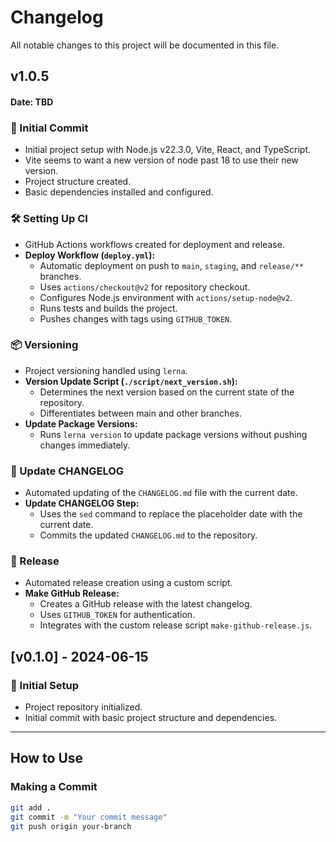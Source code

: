 # Changelog

All notable changes to this project will be documented in this file.

## v1.0.5

#### Date: TBD

### 🚀 Initial Commit

- Initial project setup with Node.js v22.3.0, Vite, React, and TypeScript.
- Vite seems to want a new version of node past 18 to use their new version.
- Project structure created.
- Basic dependencies installed and configured.

### 🛠️ Setting Up CI

- GitHub Actions workflows created for deployment and release.
- **Deploy Workflow (`deploy.yml`):**
  - Automatic deployment on push to `main`, `staging`, and `release/**` branches.
  - Uses `actions/checkout@v2` for repository checkout.
  - Configures Node.js environment with `actions/setup-node@v2`.
  - Runs tests and builds the project.
  - Pushes changes with tags using `GITHUB_TOKEN`.

### 📦 Versioning

- Project versioning handled using `lerna`.
- **Version Update Script (`./script/next_version.sh`):**
  - Determines the next version based on the current state of the repository.
  - Differentiates between main and other branches.
- **Update Package Versions:**
  - Runs `lerna version` to update package versions without pushing changes immediately.

### 📝 Update CHANGELOG

- Automated updating of the `CHANGELOG.md` file with the current date.
- **Update CHANGELOG Step:**
  - Uses the `sed` command to replace the placeholder date with the current date.
  - Commits the updated `CHANGELOG.md` to the repository.

### 📢 Release

- Automated release creation using a custom script.
- **Make GitHub Release:**
  - Creates a GitHub release with the latest changelog.
  - Uses `GITHUB_TOKEN` for authentication.
  - Integrates with the custom release script `make-github-release.js`.

## [v0.1.0] - 2024-06-15

### 🎉 Initial Setup

- Project repository initialized.
- Initial commit with basic project structure and dependencies.

---

## How to Use

### Making a Commit

```sh
git add .
git commit -m "Your commit message"
git push origin your-branch
```
